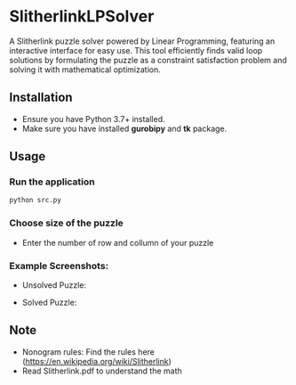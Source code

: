 # SlitherlinkLPSolver
A Slitherlink puzzle solver powered by Linear Programming, featuring an interactive interface for easy use. This tool efficiently finds valid loop solutions by formulating the puzzle as a constraint satisfaction problem and solving it with mathematical optimization.

## Installation
- Ensure you have Python 3.7+ installed. 
- Make sure you have installed **gurobipy** and **tk** package.

## Usage

### Run the application

```sh
python src.py
```

### Choose size of the puzzle
- Enter the number of row and collumn of your puzzle

### Example Screenshots:
- Unsolved Puzzle:
  
- Solved Puzzle:


## Note
- Nonogram rules: Find the rules here (https://en.wikipedia.org/wiki/Slitherlink)
- Read Slitherlink.pdf to understand the math

